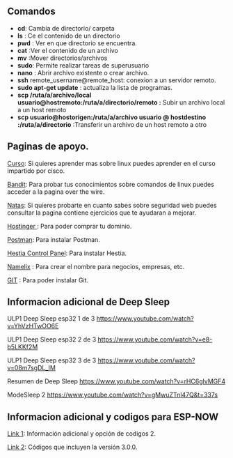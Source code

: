 ## Comandos

 - **cd**: Cambia de directorio/ carpeta
 - **ls** : Ce el contenido de un directorio
 - **pwd** : Ver en que directorio se encuentra. 
 - **cat** :Ver el contenido de un archivo
 - **mv** :Mover directorios/archivos
 - **sudo**: Permite realizar tareas de superusuario
 - **nano** : Abrir archivo existente o crear archivo.
 -  **ssh** remote_username@remote_host: conexion a un servidor remoto.
 - **sudo apt-get update** : actualiza la lista de programas.
 - **scp /ruta/a/archivo/local usuario@hostremoto:/ruta/a/directorio/remoto :** Subir un archivo local a un host remoto
 - **scp usuario@hostorigen:/ruta/a/archivo usuario @ hostdestino :/ruta/a/directorio** :Transferir un archivo de un host remoto a otro

## Paginas de apoyo.

[Curso](https://www.netacad.com/courses/fundamentos-de-linux?courseLang=es-XL&instance_id=6ba0d05e-8a4c-4303-aceb-9bbd10047548): Si quieres aprender mas sobre linux puedes aprender en el curso impartido por cisco.

[Bandit](https://overthewire.org/wargames/bandit/): Para probar tus conocimientos sobre comandos de linux puedes acceder a la pagina over the wire.

[Natas]((https://overthewire.org/wargames/natas/)): Si quieres probarte en cuanto sabes sobre seguridad web puedes consultar la pagina  contiene ejercicios que te ayudaran a mejorar.

[Hostinger ](https://www.hostinger.com/) : Para poder comprar tu dominio.

[Postman](https://www.postman.com/): Para instalar Postman.

[Hestia Control Panel](https://hestiacp.com/): Para instalar Hestia.

[Namelix](https://namelix.com/) : Para crear el nombre para negocios, empresas, etc.

[GIT](https://git-scm.com/downloads) : Para poder instalar Git.


## Informacion adicional de Deep Sleep

ULP1 Deep Sleep esp32 1 de 3
https://www.youtube.com/watch?v=YhVzHTwOO6E

ULP1 Deep Sleep esp32 2 de 3
https://www.youtube.com/watch?v=e8-b5LKKf2M

ULP1 Deep Sleep esp32 3 de 3
https://www.youtube.com/watch?v=08m7sgDL_IM

Resumen de Deep Sleep
https://www.youtube.com/watch?v=rHC6glvMGF4

ModeSleep 2
https://www.youtube.com/watch?v=gMwuZTnl47Q&t=337s

## Informacion adicional y codigos para ESP-NOW

[Link 1](https://www.electrosoftcloud.com/esp-now-conecta-dos-o-mas-esp32-esp8266/): Información adicional y opción de codigos 2.

[Link 2](https://github.com/espressif/arduino-esp32/tree/master/libraries%2FESP_NOW%2Fexamples): Códigos que incluyen la versión 3.0.0.